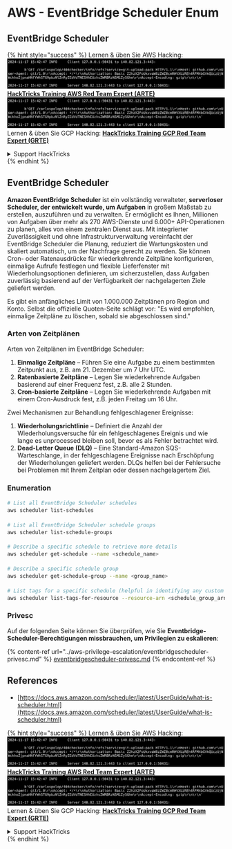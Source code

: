 # AWS - EventBridge Scheduler Enum

## EventBridge Scheduler

{% hint style="success" %}
Lernen & üben Sie AWS Hacking:<img src="../../../.gitbook/assets/image (1).png" alt="" data-size="line">[**HackTricks Training AWS Red Team Expert (ARTE)**](https://training.hacktricks.xyz/courses/arte)<img src="../../../.gitbook/assets/image (1).png" alt="" data-size="line">\
Lernen & üben Sie GCP Hacking: <img src="../../../.gitbook/assets/image (2).png" alt="" data-size="line">[**HackTricks Training GCP Red Team Expert (GRTE)**<img src="../../../.gitbook/assets/image (2).png" alt="" data-size="line">](https://training.hacktricks.xyz/courses/grte)

<details>

<summary>Support HackTricks</summary>

* Überprüfen Sie die [**Abonnementpläne**](https://github.com/sponsors/carlospolop)!
* **Treten Sie der** 💬 [**Discord-Gruppe**](https://discord.gg/hRep4RUj7f) oder der [**Telegram-Gruppe**](https://t.me/peass) bei oder **folgen** Sie uns auf **Twitter** 🐦 [**@hacktricks\_live**](https://twitter.com/hacktricks\_live)**.**
* **Teilen Sie Hacking-Tricks, indem Sie PRs an die** [**HackTricks**](https://github.com/carlospolop/hacktricks) und [**HackTricks Cloud**](https://github.com/carlospolop/hacktricks-cloud) GitHub-Repos senden.

</details>
{% endhint %}

## EventBridge Scheduler

**Amazon EventBridge Scheduler** ist ein vollständig verwalteter, **serverloser Scheduler, der entwickelt wurde, um Aufgaben** in großem Maßstab zu erstellen, auszuführen und zu verwalten. Er ermöglicht es Ihnen, Millionen von Aufgaben über mehr als 270 AWS-Dienste und 6.000+ API-Operationen zu planen, alles von einem zentralen Dienst aus. Mit integrierter Zuverlässigkeit und ohne Infrastrukturverwaltung vereinfacht der EventBridge Scheduler die Planung, reduziert die Wartungskosten und skaliert automatisch, um der Nachfrage gerecht zu werden. Sie können Cron- oder Ratenausdrücke für wiederkehrende Zeitpläne konfigurieren, einmalige Aufrufe festlegen und flexible Lieferfenster mit Wiederholungsoptionen definieren, um sicherzustellen, dass Aufgaben zuverlässig basierend auf der Verfügbarkeit der nachgelagerten Ziele geliefert werden.

Es gibt ein anfängliches Limit von 1.000.000 Zeitplänen pro Region und Konto. Selbst die offizielle Quoten-Seite schlägt vor: "Es wird empfohlen, einmalige Zeitpläne zu löschen, sobald sie abgeschlossen sind."&#x20;

### Arten von Zeitplänen

Arten von Zeitplänen im EventBridge Scheduler:

1. **Einmalige Zeitpläne** – Führen Sie eine Aufgabe zu einem bestimmten Zeitpunkt aus, z.B. am 21. Dezember um 7 Uhr UTC.
2. **Ratenbasierte Zeitpläne** – Legen Sie wiederkehrende Aufgaben basierend auf einer Frequenz fest, z.B. alle 2 Stunden.
3. **Cron-basierte Zeitpläne** – Legen Sie wiederkehrende Aufgaben mit einem Cron-Ausdruck fest, z.B. jeden Freitag um 16 Uhr.

Zwei Mechanismen zur Behandlung fehlgeschlagener Ereignisse:

1. **Wiederholungsrichtlinie** – Definiert die Anzahl der Wiederholungsversuche für ein fehlgeschlagenes Ereignis und wie lange es unprocessed bleiben soll, bevor es als Fehler betrachtet wird.
2. **Dead-Letter Queue (DLQ)** – Eine Standard-Amazon SQS-Warteschlange, in der fehlgeschlagene Ereignisse nach Erschöpfung der Wiederholungen geliefert werden. DLQs helfen bei der Fehlersuche bei Problemen mit Ihrem Zeitplan oder dessen nachgelagertem Ziel.

### Enumeration
```bash
# List all EventBridge Scheduler schedules
aws scheduler list-schedules

# List all EventBridge Scheduler schedule groups
aws scheduler list-schedule-groups

# Describe a specific schedule to retrieve more details
aws scheduler get-schedule --name <schedule_name>

# Describe a specific schedule group
aws scheduler get-schedule-group --name <group_name>

# List tags for a specific schedule (helpful in identifying any custom tags or permissions)
aws scheduler list-tags-for-resource --resource-arn <schedule_group_arn>
```
### Privesc

Auf der folgenden Seite können Sie überprüfen, wie Sie **Eventbridge-Scheduler-Berechtigungen missbrauchen, um Privilegien zu eskalieren**:

{% content-ref url="../aws-privilege-escalation/eventbridgescheduler-privesc.md" %}
[eventbridgescheduler-privesc.md](../aws-privilege-escalation/eventbridgescheduler-privesc.md)
{% endcontent-ref %}

## References

* [https://docs.aws.amazon.com/scheduler/latest/UserGuide/what-is-scheduler.html](https://docs.aws.amazon.com/scheduler/latest/UserGuide/what-is-scheduler.html)

{% hint style="success" %}
Lernen & üben Sie AWS Hacking:<img src="../../../.gitbook/assets/image (1).png" alt="" data-size="line">[**HackTricks Training AWS Red Team Expert (ARTE)**](https://training.hacktricks.xyz/courses/arte)<img src="../../../.gitbook/assets/image (1).png" alt="" data-size="line">\
Lernen & üben Sie GCP Hacking: <img src="../../../.gitbook/assets/image (2).png" alt="" data-size="line">[**HackTricks Training GCP Red Team Expert (GRTE)**<img src="../../../.gitbook/assets/image (2).png" alt="" data-size="line">](https://training.hacktricks.xyz/courses/grte)

<details>

<summary>Support HackTricks</summary>

* Überprüfen Sie die [**Abonnementpläne**](https://github.com/sponsors/carlospolop)!
* **Treten Sie der** 💬 [**Discord-Gruppe**](https://discord.gg/hRep4RUj7f) oder der [**Telegram-Gruppe**](https://t.me/peass) bei oder **folgen** Sie uns auf **Twitter** 🐦 [**@hacktricks\_live**](https://twitter.com/hacktricks\_live)**.**
* **Teilen Sie Hacking-Tricks, indem Sie PRs an die** [**HackTricks**](https://github.com/carlospolop/hacktricks) und [**HackTricks Cloud**](https://github.com/carlospolop/hacktricks-cloud) GitHub-Repos senden.

</details>
{% endhint %}
